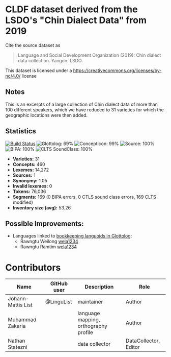 # CLDF dataset derived from the LSDO's "Chin Dialect Data" from 2019

Cite the source dataset as

> Language and Social Development Organization (2019): Chin dialect data collection. Yangon: LSDO.

This dataset is licensed under a https://creativecommons.org/licenses/by-nc/4.0/ license

## Notes

This is an excerpts of a large collection of Chin dialect data of more than 100 different speakers, which we have reduced to 31 varieties for which the geographic locations were then added.



## Statistics


[![Build Status](https://travis-ci.org/lexibank/chindialectsurvey.svg?branch=master)](https://travis-ci.org/lexibank/chindialectsurvey)
![Glottolog: 69%](https://img.shields.io/badge/Glottolog-69%25-orange.svg "Glottolog: 69%")
![Concepticon: 99%](https://img.shields.io/badge/Concepticon-99%25-green.svg "Concepticon: 99%")
![Source: 100%](https://img.shields.io/badge/Source-100%25-brightgreen.svg "Source: 100%")
![BIPA: 100%](https://img.shields.io/badge/BIPA-100%25-brightgreen.svg "BIPA: 100%")
![CLTS SoundClass: 100%](https://img.shields.io/badge/CLTS%20SoundClass-100%25-brightgreen.svg "CLTS SoundClass: 100%")

- **Varieties:** 31
- **Concepts:** 460
- **Lexemes:** 14,272
- **Sources:** 1
- **Synonymy:** 1.05
- **Invalid lexemes:** 0
- **Tokens:** 76,036
- **Segments:** 169 (0 BIPA errors, 0 CTLS sound class errors, 169 CLTS modified)
- **Inventory size (avg):** 53.26

## Possible Improvements:

- Languages linked to [bookkeeping languoids in Glottolog](http://glottolog.org/glottolog/glottologinformation#bookkeepinglanguoids):
  - Rawngtu Weilong [wela1234](http://glottolog.org/resource/languoid/id/wela1234)
  - Rawngtu Ramtim [wela1234](http://glottolog.org/resource/languoid/id/wela1234)



# Contributors

Name | GitHub user | Description | Role
--- | --- | --- | ---
Johann-Mattis List | @LinguList | maintainer | Author
Muhammad Zakaria | | language mapping, orthography profile | Author
Nathan Statezni | | data collector | DataCollector, Editor


